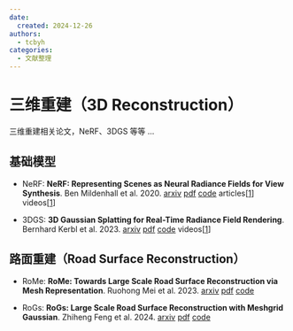 ```yaml
---
date:
  created: 2024-12-26
authors:
  - tcbyh
categories:
  - 文献整理
---
```



# 三维重建（3D Reconstruction）


三维重建相关论文，NeRF、3DGS 等等 ...

<!-- more -->


## 基础模型

- NeRF: **NeRF: Representing Scenes as Neural Radiance Fields for View Synthesis**. Ben Mildenhall et al. 2020. [arxiv](https://arxiv.org/abs/2003.08934) [pdf](pdfs/NeRF_Ben_Mildenhall_et_al_2003.08934.pdf) [code](https://github.com/yenchenlin/nerf-pytorch) articles[[1](https://zhuanlan.zhihu.com/p/390848839)] videos[[1](https://www.bilibili.com/video/BV1CC411V7oq)]


- 3DGS: **3D Gaussian Splatting for Real-Time Radiance Field Rendering**. Bernhard Kerbl et al. 2023. [arxiv](https://arxiv.org/abs/2308.04079) [pdf](pdfs/3DGS_Bernhard_Kerbl_et_al_2308.04079.pdf) [code](https://github.com/graphdeco-inria/gaussian-splatting) videos[[1](https://www.bilibili.com/video/BV1zi421v7Dr)]


## 路面重建（Road Surface Reconstruction）

- RoMe: **RoMe: Towards Large Scale Road Surface Reconstruction via Mesh  Representation**. Ruohong Mei et al. 2023. [arxiv](https://arxiv.org/abs/2306.11368) [pdf](pdfs/RoMe_Ruohong_Mei_et_al_2306.11368.pdf) [code](https://github.com/DRosemei/RoMe)

- RoGs: **RoGs: Large Scale Road Surface Reconstruction with Meshgrid Gaussian**. Zhiheng Feng et al. 2024. [arxiv](https://arxiv.org/abs/2405.14342) [pdf](pdfs/RoGs_Zhiheng_Feng_et_al_2405.14342.pdf) [code](https://github.com/fzhiheng/RoGS)